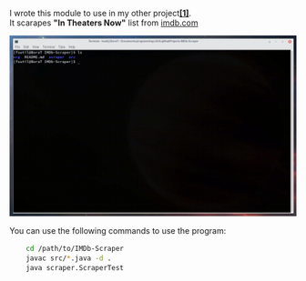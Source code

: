 I wrote this module to use in my other project[**[1]**](https://github.com/boratanrikulu/projectsJAVA/tree/master/java.util.help-PT4-Cinema).  
It scarapes **"In Theaters Now"** list from [imdb.com](https://www.imdb.com/)

<p align="center">
	<img src="usageExample.gif">
</p>

You can use the following commands to use the program:

```Bash
	cd /path/to/IMDb-Scraper
	javac src/*.java -d .
	java scraper.ScraperTest
```